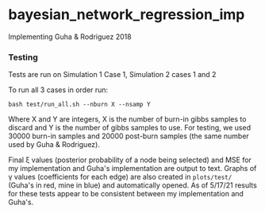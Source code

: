 # bayesian_network_regression_imp
Implementing Guha &amp; Rodriguez 2018

### Testing
Tests are run on Simulation 1 Case 1, Simulation 2 cases 1 and 2

To run all 3 cases in order run:
```
bash test/run_all.sh --nburn X --nsamp Y
```

Where X and Y are integers, X is the number of burn-in gibbs samples to discard
and Y is the number of gibbs samples to use. For testing, we used 30000 burn-in samples
and 20000 post-burn samples (the same number used by Guha &amp; Rodriguez).

Final ξ values (posterior probability of a node being selected) and MSE for
my implementation and Guha's implementation are output to text.
Graphs of γ values (coefficients for each edge) are also created in `plots/test/`
(Guha's in red, mine in blue) and automatically opened. As of 5/17/21 results for
these tests appear to be consistent between my implementation and Guha's.
